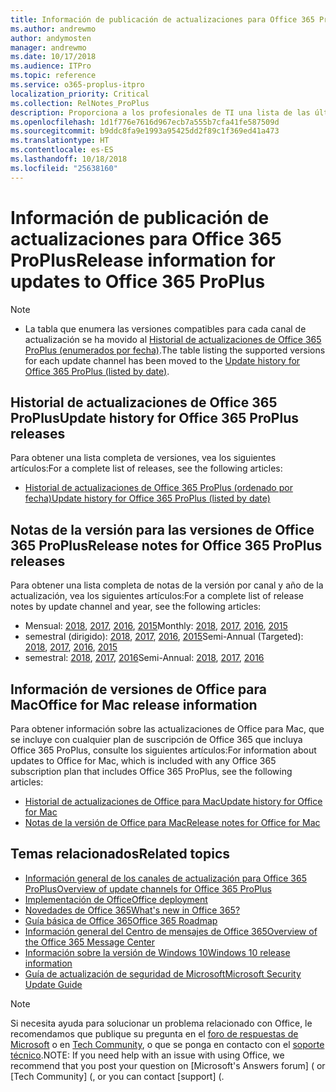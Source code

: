 ```yaml
---
title: Información de publicación de actualizaciones para Office 365 ProPlus
ms.author: andrewmo
author: andymosten
manager: andrewmo
ms.date: 10/17/2018
ms.audience: ITPro
ms.topic: reference
ms.service: o365-proplus-itpro
localization_priority: Critical
ms.collection: RelNotes_ProPlus
description: Proporciona a los profesionales de TI una lista de las últimas versiones de Office 365 ProPlus para cada canal de actualización y vínculos a notas de la versión y el historial de actualizaciones
ms.openlocfilehash: 1d1f776e7616d967ecb7a555b7cfa41fe587509d
ms.sourcegitcommit: b9ddc8fa9e1993a95425dd2f89c1f369ed41a473
ms.translationtype: HT
ms.contentlocale: es-ES
ms.lasthandoff: 10/18/2018
ms.locfileid: "25638160"
---
```

# <a name="release-information-for-updates-to-office-365-proplus"></a><span data-ttu-id="b74be-103">Información de publicación de actualizaciones para Office 365 ProPlus</span><span class="sxs-lookup"><span data-stu-id="b74be-103">Release information for updates to Office 365 ProPlus</span></span>

> [!NOTE]
> - <span data-ttu-id="b74be-104">La tabla que enumera las versiones compatibles para cada canal de actualización se ha movido al [Historial de actualizaciones de Office 365 ProPlus (enumerados por fecha)](update-history-office365-proplus-by-date.md).</span><span class="sxs-lookup"><span data-stu-id="b74be-104">The table listing the supported versions for each update channel has been moved to the [Update history for Office 365 ProPlus (listed by date)](update-history-office365-proplus-by-date.md).</span></span>



## <a name="update-history-for-office-365-proplus-releases"></a><span data-ttu-id="b74be-105">Historial de actualizaciones de Office 365 ProPlus</span><span class="sxs-lookup"><span data-stu-id="b74be-105">Update history for Office 365 ProPlus releases</span></span>

<span data-ttu-id="b74be-106">Para obtener una lista completa de versiones, vea los siguientes artículos:</span><span class="sxs-lookup"><span data-stu-id="b74be-106">For a complete list of releases, see the following articles:</span></span>
 - [<span data-ttu-id="b74be-107">Historial de actualizaciones de Office 365 ProPlus (ordenado por fecha)</span><span class="sxs-lookup"><span data-stu-id="b74be-107">Update history for Office 365 ProPlus (listed by date)</span></span>](update-history-office365-proplus-by-date.md)

## <a name="release-notes-for-office-365-proplus-releases"></a><span data-ttu-id="b74be-108">Notas de la versión para las versiones de Office 365 ProPlus</span><span class="sxs-lookup"><span data-stu-id="b74be-108">Release notes for Office 365 ProPlus releases</span></span>

<span data-ttu-id="b74be-109">Para obtener una lista completa de notas de la versión por canal y año de la actualización, vea los siguientes artículos:</span><span class="sxs-lookup"><span data-stu-id="b74be-109">For a complete list of release notes by update channel and year, see the following articles:</span></span>
 - <span data-ttu-id="b74be-110">Mensual: [2018](monthly-channel-2018.md), [2017](monthly-channel-2017.md), [2016](monthly-channel-2016.md), [2015](monthly-channel-2015.md)</span><span class="sxs-lookup"><span data-stu-id="b74be-110">Monthly: [2018](monthly-channel-2018.md), [2017](monthly-channel-2017.md), [2016](monthly-channel-2016.md), [2015](monthly-channel-2015.md)</span></span>
 - <span data-ttu-id="b74be-111">semestral (dirigido): [2018](semi-annual-channel-targeted-2018.md), [2017](semi-annual-channel-targeted-2017.md), [2016](semi-annual-channel-targeted-2016.md), [2015](semi-annual-channel-targeted-2015.md)</span><span class="sxs-lookup"><span data-stu-id="b74be-111">Semi-Annual (Targeted): [2018](semi-annual-channel-targeted-2018.md), [2017](semi-annual-channel-targeted-2017.md), [2016](semi-annual-channel-targeted-2016.md), [2015](semi-annual-channel-targeted-2015.md)</span></span>
 - <span data-ttu-id="b74be-112">semestral: [2018](semi-annual-channel-2018.md), [2017](semi-annual-channel-2017.md), [2016](semi-annual-channel-2016.md)</span><span class="sxs-lookup"><span data-stu-id="b74be-112">Semi-Annual: [2018](semi-annual-channel-2018.md), [2017](semi-annual-channel-2017.md), [2016](semi-annual-channel-2016.md)</span></span>

## <a name="office-for-mac-release-information"></a><span data-ttu-id="b74be-113">Información de versiones de Office para Mac</span><span class="sxs-lookup"><span data-stu-id="b74be-113">Office for Mac release information</span></span>

<span data-ttu-id="b74be-114">Para obtener información sobre las actualizaciones de Office para Mac, que se incluye con cualquier plan de suscripción de Office 365 que incluya Office 365 ProPlus, consulte los siguientes artículos:</span><span class="sxs-lookup"><span data-stu-id="b74be-114">For information about updates to Office for Mac, which is included with any Office 365 subscription plan that includes Office 365 ProPlus, see the following articles:</span></span>
 - [<span data-ttu-id="b74be-115">Historial de actualizaciones de Office para Mac</span><span class="sxs-lookup"><span data-stu-id="b74be-115">Update history for Office for Mac</span></span>](update-history-office-for-mac.md)
 - [<span data-ttu-id="b74be-116">Notas de la versión de Office para Mac</span><span class="sxs-lookup"><span data-stu-id="b74be-116">Release notes for Office for Mac</span></span>](release-notes-office-for-mac.md)


## <a name="related-topics"></a><span data-ttu-id="b74be-117">Temas relacionados</span><span class="sxs-lookup"><span data-stu-id="b74be-117">Related topics</span></span>

- [<span data-ttu-id="b74be-118">Información general de los canales de actualización para Office 365 ProPlus</span><span class="sxs-lookup"><span data-stu-id="b74be-118">Overview of update channels for Office 365 ProPlus</span></span>](https://docs.microsoft.com/DeployOffice/overview-of-update-channels-for-office-365-proplus)
- [<span data-ttu-id="b74be-119">Implementación de Office</span><span class="sxs-lookup"><span data-stu-id="b74be-119">Office deployment</span></span>](https://docs.microsoft.com/deployoffice/)
- [<span data-ttu-id="b74be-120">Novedades de Office 365</span><span class="sxs-lookup"><span data-stu-id="b74be-120">What's new in Office 365?</span></span>](https://support.office.com/article/95c8d81d-08ba-42c1-914f-bca4603e1426)
- [<span data-ttu-id="b74be-121">Guía básica de Office 365</span><span class="sxs-lookup"><span data-stu-id="b74be-121">Office 365 Roadmap</span></span>](https://products.office.com/business/office-365-roadmap)
- [<span data-ttu-id="b74be-122">Información general del Centro de mensajes de Office 365</span><span class="sxs-lookup"><span data-stu-id="b74be-122">Overview of the Office 365 Message Center</span></span>](https://support.office.com/article/38fb3333-bfcc-4340-a37b-deda509c2093)
- [<span data-ttu-id="b74be-123">Información sobre la versión de Windows 10</span><span class="sxs-lookup"><span data-stu-id="b74be-123">Windows 10 release information</span></span>](https://www.microsoft.com/itpro/windows-10/release-information)
- [<span data-ttu-id="b74be-124">Guía de actualización de seguridad de Microsoft</span><span class="sxs-lookup"><span data-stu-id="b74be-124">Microsoft Security Update Guide</span></span>](https://portal.msrc.microsoft.com/)

> [!NOTE]
> <span data-ttu-id="b74be-125">Si necesita ayuda para solucionar un problema relacionado con Office, le recomendamos que publique su pregunta en el [foro de respuestas de Microsoft](https://answers.microsoft.com/) o en [Tech Community](https://techcommunity.microsoft.com/), o que se ponga en contacto con el [soporte técnico](https://support.microsoft.com/contactus).</span><span class="sxs-lookup"><span data-stu-id="b74be-125">NOTE: If you need help with an issue with using Office, we recommend that you post your question on [Microsoft's Answers forum] ([](https://answers.microsoft.com/) or [Tech Community] ([](https://techcommunity.microsoft.com/), or you can contact [support] ([](https://support.microsoft.com/contactus).</span></span>
